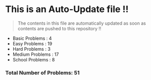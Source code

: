 # This is an Auto-Update file !!
> The contents in this file are automatically updated as soon as contents are pushed to this repository !!
* Basic Problems : 4
* Easy Problems : 19
* Hard Problems : 3
* Medium Problems : 17
* School Problems : 8

### Total Number of Problems: 51

